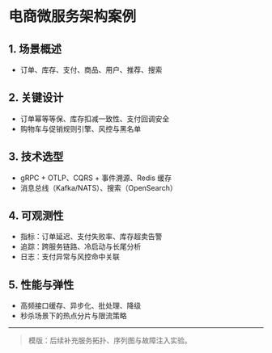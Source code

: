 ﻿# 电商微服务架构案例

## 1. 场景概述

- 订单、库存、支付、商品、用户、推荐、搜索

## 2. 关键设计

- 订单幂等等保、库存扣减一致性、支付回调安全
- 购物车与促销规则引擎、风控与黑名单

## 3. 技术选型

- gRPC + OTLP、CQRS + 事件溯源、Redis 缓存
- 消息总线（Kafka/NATS）、搜索（OpenSearch）

## 4. 可观测性

- 指标：订单延迟、支付失败率、库存超卖告警
- 追踪：跨服务链路、冷启动与长尾分析
- 日志：支付异常与风控命中关联

## 5. 性能与弹性

- 高频接口缓存、异步化、批处理、降级
- 秒杀场景下的热点分片与限流策略

---

> 模版：后续补充服务拓扑、序列图与故障注入实验。

